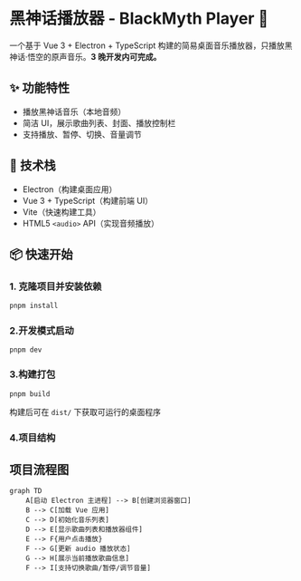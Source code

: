# 黑神话播放器 - BlackMyth Player 🎵

一个基于 Vue 3 + Electron + TypeScript 构建的简易桌面音乐播放器，只播放黑神话·悟空的原声音乐。**3 晚开发内可完成。**

## ✨ 功能特性

- 播放黑神话音乐（本地音频）
- 简洁 UI，展示歌曲列表、封面、播放控制栏
- 支持播放、暂停、切换、音量调节

## 🧱 技术栈

- Electron（构建桌面应用）
- Vue 3 + TypeScript（构建前端 UI）
- Vite（快速构建工具）
- HTML5 `<audio>` API（实现音频播放）

## 📦 快速开始

### 1. 克隆项目并安装依赖

```bash
pnpm install
```

### 2.开发模式启动

```
pnpm dev
```

### 3.构建打包

```
pnpm build
```

构建后可在 `dist/` 下获取可运行的桌面程序

### 4.项目结构

## 项目流程图

```mermaid
graph TD
    A[启动 Electron 主进程] --> B[创建浏览器窗口]
    B --> C[加载 Vue 应用]
    C --> D[初始化音乐列表]
    D --> E[显示歌曲列表和播放器组件]
    E --> F{用户点击播放}
    F --> G[更新 audio 播放状态]
    G --> H[展示当前播放歌曲信息]
    F --> I[支持切换歌曲/暂停/调节音量]

```
